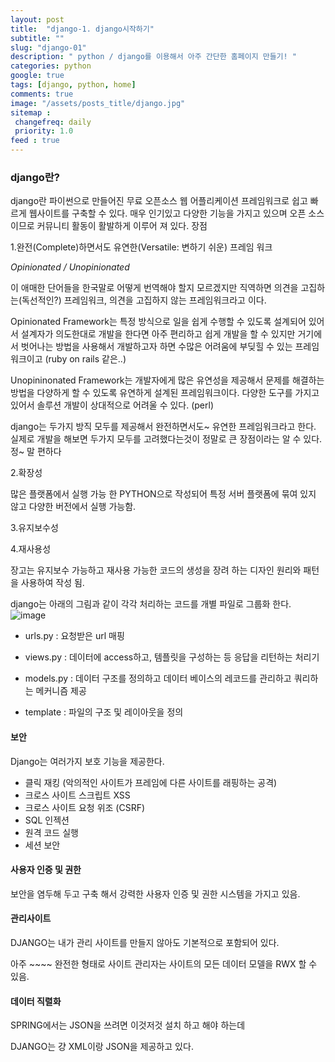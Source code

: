 ```yaml
---
layout: post
title:  "django-1. django시작하기"
subtitle: ""
slug: "django-01"
description: " python / django를 이용해서 아주 간단한 홈페이지 만들기! "
categories: python
google: true
tags: [django, python, home]
comments: true
image: "/assets/posts_title/django.jpg"
sitemap : 
 changefreq: daily
 priority: 1.0
feed : true
---
```


### django란?

django란 파이썬으로 만들어진 무료 오픈소스 웹 어플리케이션 프레임워크로 쉽고 빠르게 웹사이트를 구축할 수 있다.
매우 인기있고 다양한 기능을 가지고 있으며 오픈 소스 이므로 커뮤니티 활동이 활발하게 이루어 져 있다.
장점  

1.완전(Complete)하면서도 유연한(Versatile: 변하기 쉬운) 프레임 워크

*Opinionated / Unopinionated*  

이 애매한 단어들을 한국말로 어떻게 번역해야 할지 모르겠지만 직역하면 의견을 고집하는(독선적인?) 프레임워크, 의견을 고집하지 않는 프레임워크라고 이다.

Opinionated Framework는 특정 방식으로 일을 쉽게 수행할 수 있도록 설계되어 있어서 설계자가 의도한대로 개발을 한다면 아주 편리하고 쉽게 개발을 할 수 있지만 거기에서 벗어나는 방법을 사용해서 개발하고자 하면 수많은 어려움에 부딪힐 수 있는 프레임 워크이고 (ruby on rails 같은..)

Unopininonated Framework는 개발자에게 많은 유연성을 제공해서 문제를 해결하는 방법을 다양하게 할 수 있도록 유연하게 설계된 프레임워크이다.
다양한 도구를 가지고 있어서 솔루션 개발이 상대적으로 어려울 수 있다. (perl)

django는 두가지 방직 모두를 제공해서 완전하면서도~ 유연한 프레임워크라고 한다. 실제로 개발을 해보면 두가지 모두를 고려했다는것이 정말로 큰 장점이라는 알 수 있다.  정~ 말 편하다

2.확장성

 많은 플랫폼에서 실행 가능 한 PYTHON으로 작성되어 특정 서버 플랫폼에 묶여 있지 않고 다양한 버전에서 실행 가능함.

3.유지보수성

4.재사용성  


장고는 유지보수 가능하고 재사용 가능한 코드의 생성을 장려 하는 디자인 원리와 패턴을 사용하여 작성 됨.


django는 아래의 그림과 같이 각각 처리하는 코드를 개별 파일로 그룹화 한다.  
![image](https://user-images.githubusercontent.com/35050638/36470009-a9c30362-172c-11e8-8a6b-db49e286b7b9.png)

- urls.py : 요청받은 url 매핑

- views.py : 데이터에 access하고, 템플릿을 구성하는 등 응답을 리턴하는 처리기

- models.py : 데이터 구조를 정의하고 데이터 베이스의 레코드를 관리하고 쿼리하는 메커니즘 제공

- template : 파일의 구조 및 레이아웃을 정의

#### 보안

Django는 여러가지 보호 기능을 제공한다.
- 클릭 재킹 (악의적인 사이트가 프레임에 다른 사이트를 래핑하는 공격)
- 크로스 사이트 스크립트 XSS
- 크로스 사이트 요청 위조 (CSRF)
- SQL 인젝션
- 원격 코드 실행
- 세션 보안

#### 사용자 인증 및 권한
보안을 염두해 두고 구축 해서 강력한 사용자 인증 및 권한 시스템을 가지고 있음.


#### 관리사이트
DJANGO는  내가 관리 사이트를 만들지 않아도 기본적으로 포함되어 있다.

아주 ~~~~ 완전한 형태로 사이트 관리자는 사이트의 모든 데이터 모델을 RWX 할 수 있음.


#### 데이터 직렬화
SPRING에서는 JSON을 쓰려면 이것저것 설치 하고 해야 하는데

DJANGO는 걍 XML이랑 JSON을 제공하고 있다.
